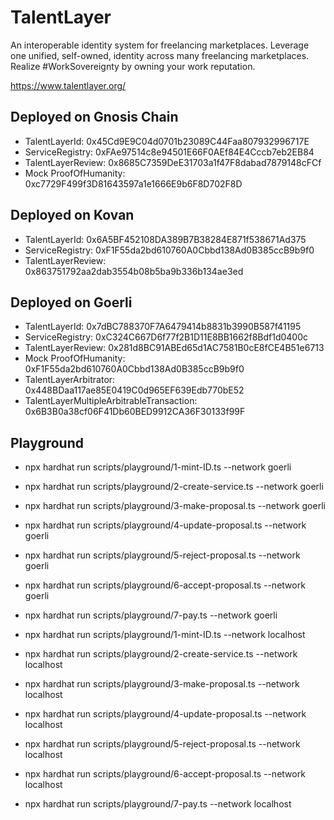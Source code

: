 # TalentLayer

An interoperable identity system for freelancing marketplaces. Leverage one unified, self-owned, identity across many freelancing marketplaces. Realize #WorkSovereignty by owning your work reputation.

https://www.talentlayer.org/

## Deployed on Gnosis Chain

- TalentLayerId: 0x45Cd9E9C04d0701b23089C44Faa807932996717E
- ServiceRegistry: 0xFAe97514c8e94501E66F0AEf84E4Cccb7eb2EB84
- TalentLayerReview: 0x8685C7359DeE31703a1f47F8dabad7879148cFCf
- Mock ProofOfHumanity: 0xc7729F499f3D81643597a1e1666E9b6F8D702F8D

## Deployed on Kovan

- TalentLayerId: 0x6A5BF452108DA389B7B38284E871f538671Ad375
- ServiceRegistry: 0xF1F55da2bd610760A0Cbbd138Ad0B385ccB9b9f0
- TalentLayerReview: 0x863751792aa2dab3554b08b5ba9b336b134ae3ed

## Deployed on Goerli

- TalentLayerId: 0x7dBC788370F7A6479414b8831b3990B587f41195
- ServiceRegistry: 0xC324C667D6f77f2B1D11E8BB1662f8Bdf1d0400c
- TalentLayerReview: 0x281d8BC91ABEd65d1AC7581B0cE8fCE4B51e6713
- Mock ProofOfHumanity: 0xF1F55da2bd610760A0Cbbd138Ad0B385ccB9b9f0
- TalentLayerArbitrator: 0x448BDaa117ae85E0419C0d965EF639Edb770bE52
- TalentLayerMultipleArbitrableTransaction: 0x6B3B0a38cf06F41Db60BED9912CA36F30133f99F

## Playground

- npx hardhat run scripts/playground/1-mint-ID.ts --network goerli
- npx hardhat run scripts/playground/2-create-service.ts --network goerli
- npx hardhat run scripts/playground/3-make-proposal.ts --network goerli
- npx hardhat run scripts/playground/4-update-proposal.ts --network goerli
- npx hardhat run scripts/playground/5-reject-proposal.ts --network goerli
- npx hardhat run scripts/playground/6-accept-proposal.ts --network goerli
- npx hardhat run scripts/playground/7-pay.ts --network goerli

- npx hardhat run scripts/playground/1-mint-ID.ts --network localhost
- npx hardhat run scripts/playground/2-create-service.ts --network localhost
- npx hardhat run scripts/playground/3-make-proposal.ts --network localhost
- npx hardhat run scripts/playground/4-update-proposal.ts --network localhost
- npx hardhat run scripts/playground/5-reject-proposal.ts --network localhost
- npx hardhat run scripts/playground/6-accept-proposal.ts --network localhost
- npx hardhat run scripts/playground/7-pay.ts --network localhost
